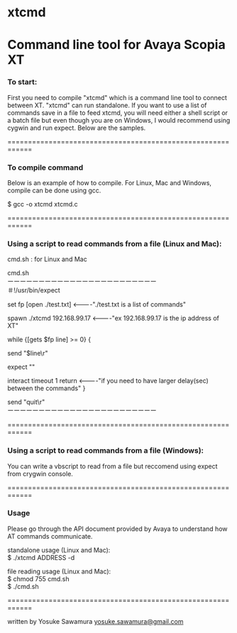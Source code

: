 # xtcmd
Command line tool for Avaya Scopia XT
============================================================
### To start:

First you need to compile "xtcmd" which is a command line tool to connect between XT. "xtcmd" can run standalone. If you want to use a list of commands save in a file to feed xtcmd, you will need either a shell script or a batch file but even though you are on Windows, I would recommend using cygwin and run expect.
Below are the samples.

============================================================
### To compile command
Below is an example of how to compile. For Linux, Mac and Windows, compile can be done using gcc.

$ gcc -o xtcmd xtcmd.c 

============================================================
### Using a script to read commands from a file (Linux and Mac):
cmd.sh : for Linux and Mac

cmd.sh
<br>ーーーーーーーーーーーーーーーーーーーーーーーー<br>
＃!/usr/bin/expect

set fp [open ./test.txt]        <----"./test.txt is a list of commands"

spawn ./xtcmd 192.168.99.17     <----"ex 192.168.99.17 is the ip address of XT"

while {[gets $fp line] >= 0} {

  send "$line\r"

  expect ""

  interact timeout 1 return     <----"if you need to have larger delay(sec) between the commands"
}

send "quit\r"
<br>ーーーーーーーーーーーーーーーーーーーーーーーー<br>

============================================================
### Using a script to read commands from a file (Windows):

You can write a vbscript to read from a file but reccomend using expect from crygwin console.

============================================================
### Usage
Please go through the API document provided by Avaya to understand how AT commands communicate.

standalone usage (Linux and Mac):<br>
$ ./xtcmd ADDRESS -d<br>

file reading usage (Linux and Mac):<br>
$ chmod 755 cmd.sh<br>
$ ./cmd.sh<br>

============================================================

written by Yosuke Sawamura
yosuke.sawamura@gmail.com
